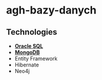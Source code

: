 # agh-bazy-danych

## Technologies
- [**Oracle SQL**](https://github.com/Forlify/agh-bazy-danych/tree/master/Oracle)
- [**MongoDB**](https://github.com/Forlify/agh-bazy-danych/tree/master/MongoDB)
- Entity Framework
- Hibernate
- Neo4j
